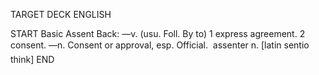 TARGET DECK
ENGLISH

START
Basic
Assent
Back: —v. (usu. Foll. By to) 1 express agreement. 2 consent. —n. Consent or approval, esp. Official.  assenter n. [latin sentio think]
END
